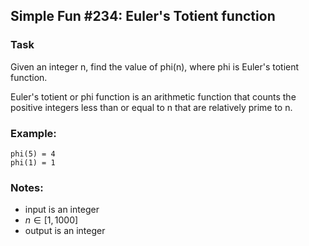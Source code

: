 ## Simple Fun #234: Euler's Totient function  

### Task
Given an integer n, find the value of phi(n), where phi is Euler's totient  
function. 

Euler's totient or phi function is an arithmetic function that counts the  
positive integers less than or equal to n that are relatively prime to n.  


### Example:
    phi(5) = 4
    phi(1) = 1

### Notes:
* input is an integer
* $n \in [1, 1000]$
* output is an integer